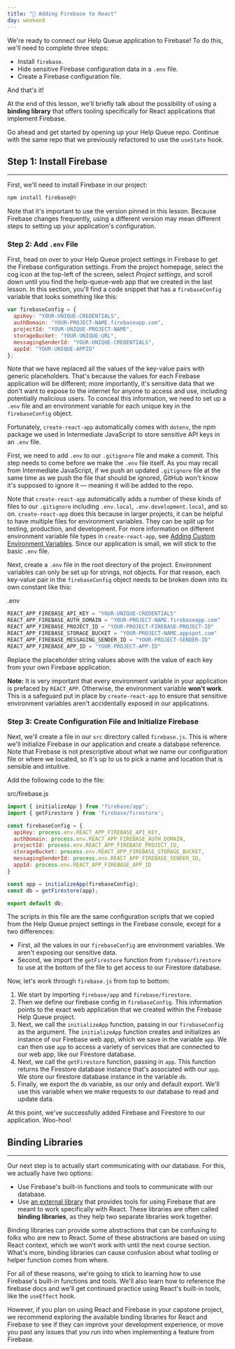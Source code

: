 ```yaml
---
title: "📓 Adding Firebase to React"
day: weekend
---
```


We're ready to connect our Help Queue application to Firebase! To do this, we'll need to complete three steps:

* Install `firebase`.
* Hide sensitive Firebase configuration data in a `.env` file.
* Create a Firebase configuration file.

And that's it! 

At the end of this lesson, we'll briefly talk about the possibility of using a **binding library** that offers tooling specifically for React applications that implement Firebase.

Go ahead and get started by opening up your Help Queue repo. Continue with the same repo that we previously refactored to use the `useState` hook. 

## Step 1: Install Firebase
---

First, we'll need to install Firebase in our project:

```javascript
npm install firebase@9
```

Note that it's important to use the version pinned in this lesson. Because Firebase changes frequently, using a different version may mean different steps to setting up your application's configuration.

### Step 2: Add `.env` File

First, head on over to your Help Queue project settings in Firebase to get the Firebase configuration settings. From the project homepage, select the cog icon at the top-left of the screen, select _Project settings_, and scroll down until you find the help-queue-web app that we created in the last lesson. In this section, you'll find a code snippet that has a `firebaseConfig` variable that looks something like this:

```js
var firebaseConfig = {
  apiKey: "YOUR-UNIQUE-CREDENTIALS",
  authDomain: "YOUR-PROJECT-NAME.firebaseapp.com",
  projectId: "YOUR-UNIQUE-PROJECT-NAME",
  storageBucket: "YOUR-UNIQUE-URL",
  messagingSenderId: "YOUR-UNIQUE-CREDENTIALS",
  appId: "YOUR-UNIQUE-APPID"
};
```

Note that we have replaced all the values of the key-value pairs with generic placeholders. That's because the values for each Firebase application will be different; more importantly, it's sensitive data that we don't want to expose to the internet for anyone to access and use, including potentially malicious users. To conceal this information, we need to set up a `.env` file and an environment variable for each unique key in the `firebaseConfig` object.

Fortunately, `create-react-app` automatically comes with `dotenv`, the npm package we used in Intermediate JavaScript to store sensitive API keys in an `.env` file.

First, we need to add `.env` to our `.gitignore` file and make a commit. This step needs to come before we make the `.env` file itself. As you may recall from Intermediate JavaScript, if we push an updated `.gitignore` file at the same time as we push the file that should be ignored, GitHub won't know it's supposed to ignore it — meaning it will be added to the repo.  

Note that `create-react-app` automatically adds a number of these kinds of files to our `.gitignore` including `.env.local`, `.env.development.local`, and so on. `create-react-app` does this because in larger projects, it can be helpful to have multiple files for environment variables. They can be split up for testing, production, and development. For more information on different environment variable file types in `create-react-app`, see [Adding Custom Environment Variables](https://create-react-app.dev/docs/adding-custom-environment-variables/). Since our application is small, we will stick to the basic `.env` file. 

Next, create a `.env` file in the root directory of the project. Environment variables can only be set up for strings, not objects. For that reason, each key-value pair in the `firebaseConfig` object needs to be broken down into its own constant like this:

<div class="filename">.env</div>

```js
REACT_APP_FIREBASE_API_KEY = "YOUR-UNIQUE-CREDENTIALS"
REACT_APP_FIREBASE_AUTH_DOMAIN = "YOUR-PROJECT-NAME.firebaseapp.com"
REACT_APP_FIREBASE_PROJECT_ID = "YOUR-PROJECT-FIREBASE-PROJECT-ID"
REACT_APP_FIREBASE_STORAGE_BUCKET = "YOUR-PROJECT-NAME.appspot.com"
REACT_APP_FIREBASE_MESSAGING_SENDER_ID = "YOUR-PROJECT-SENDER-ID"
REACT_APP_FIREBASE_APP_ID = "YOUR-PROJECT-APP-ID"
```

Replace the placeholder string values above with the value of each key from your own Firebase application.

**Note:** It is very important that every environment variable in your application is prefaced by `REACT_APP`. Otherwise, the environment variable **won't work**. This is a safeguard put in place by `create-react-app` to ensure that sensitive environment variables aren't accidentally exposed in our applications.

### Step 3: Create Configuration File and Initialize Firebase

Next, we'll create a file in our `src` directory called `firebase.js`. This is where we'll initialize Firebase in our application and create a database reference. Note that Firebase is not prescriptive about what we name our configuration file or where we located, so it's up to us to pick a name and location that is sensible and intuitive.

Add the following code to the file:

<div class="filename">src/firebase.js</div>

```js
import { initializeApp } from "firebase/app";
import { getFirestore } from 'firebase/firestore';

const firebaseConfig = {
  apiKey: process.env.REACT_APP_FIREBASE_API_KEY,
  authDomain: process.env.REACT_APP_FIREBASE_AUTH_DOMAIN,
  projectId: process.env.REACT_APP_FIREBASE_PROJECT_ID,
  storageBucket: process.env.REACT_APP_FIREBASE_STORAGE_BUCKET,
  messagingSenderId: process.env.REACT_APP_FIREBASE_SENDER_ID,
  appId: process.env.REACT_APP_FIREBASE_APP_ID 
}

const app = initializeApp(firebaseConfig);
const db = getFirestore(app);

export default db;
```

The scripts in this file are the same configuration scripts that we copied from the Help Queue project settings in the Firebase console, except for a two differences: 

* First, all the values in our `firebaseConfig` are environment variables. We aren't exposing our sensitive data.
* Second, we import the `getFirestore` function from `firebase/firestore` to use at the bottom of the file to get access to our Firestore database. 

Now, let's work through `firebase.js` from top to bottom:

1. We start by importing `firebase/app` and `firebase/firestore`.
2. Then we define our firebase config in `firebaseConfig`. This information points to the exact web application that we created within the Firebase Help Queue project.
3. Next, we call the `initializeApp` function, passing in our `firebaseConfig` as the argument. The `initializeApp` function creates and initializes an instance of our Firebase web app, which we save in the variable `app`. We can then use `app` to access a variety of services that are connected to our web app, like our Firestore database.
4. Next, we call the `getFirestore` function, passing in `app`. This function returns the Firestore database instance that's associated with our `app`. We store our firestore database instance in the variable `db`. 
5. Finally, we export the `db` variable, as our only and default export. We'll use this variable when we make requests to our database to read and update data.

At this point, we've successfully added Firebase and Firestore to our application. Woo-hoo! 

## Binding Libraries
---

Our next step is to actually start communicating with our database. For this, we actually have two options:

* Use Firebase's built-in functions and tools to communicate with our database.
* Use [an external library](https://firebaseopensource.com/platform/web/) that provides tools for using Firebase that are meant to work specifically with React. These libraries are often called **binding libraries**, as they help two separate libraries work together.

Binding libraries can provide some abstractions that can be confusing to folks who are new to React. Some of these abstractions are based on using React context, which we won't work with until the next course section. What's more, binding libraries can cause confusion about what tooling or helper function comes from where.

For all of these reasons, we're going to stick to learning how to use Firebase's built-in functions and tools. We'll also learn how to reference the firebase docs and we'll get continued practice using React's built-in tools, like the `useEffect` hook.

However, if you plan on using React and Firebase in your capstone project, we recommend exploring the available binding libraries for React and Firebase to see if they can improve your development experience, or move you past any issues that you run into when implementing a feature from Firebase.
